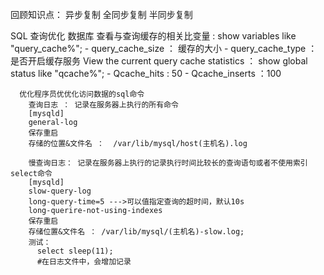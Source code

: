 回顾知识点：
  异步复制
  全同步复制
  半同步复制



  SQL 查询优化
    数据库
    查看与查询缓存的相关比变量 : show variables like "query_cache%";
      - query_cache_size ： 缓存的大小
      - query_cache_type ： 是否开启缓存服务
    View the current query cache statistics ：  show global status like "qcache%";
      - Qcache_hits : 50
      - Qcache_inserts ：100

      优化程序员优优化访问数据的sql命令
        查询日志 ： 记录在服务器上执行的所有命令
        [mysqld]
        general-log
        保存重启
        存储的位置&文件名 ：  /var/lib/mysql/host(主机名).log

        慢查询日志： 记录在服务器上执行的记录执行时间比较长的查询语句或者不使用索引select命令
        [mysqld]
        slow-query-log
        long-query-time=5 --->可以值指定查询的超时间，默认10s
        long-querire-not-using-indexes
        保存重启
        存储位置&文件名 ： /var/lib/mysql/(主机名)-slow.log;
        测试：
          select sleep(11);
          #在日志文件中，会增加记录

